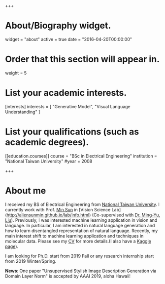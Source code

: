 +++
# About/Biography widget.
widget = "about"
active = true
date = "2016-04-20T00:00:00"

# Order that this section will appear in.
weight = 5

# List your academic interests.
[interests]
  interests = [
    "Generative Model",
    "Visual Language Understanding"
  ]

# List your qualifications (such as academic degrees).

[[education.courses]]
  course = "BSc in Electrical Engineering"
  institution = "National Taiwan University"
  #year = 2008
 
+++

# About me

I received my BS of Electrical Engineering from [National Taiwan University](http://www.ntu.edu.tw/english/). I currently work with Prof. [Min Sun](http://aliensunmin.github.io/) in [Vision Science Lab] (http://aliensunmin.github.io/lab/info.html) (Co-supervised with [Dr. Ming-Yu, Liu](https://scholar.google.com/citations?user=y-f-MZgAAAAJ&hl=en)). Previously, I was interested machine learning application in vision and language. In particular, I am interested in natural language generation and how to learn disentangled representation of natural language. Recently, my main interest shift to machine learning application and techniques in molecular data. Please see my [CV](https://drive.google.com/file/d/1tZ_z1apURHfzesbXyn411w9pl2i8gmbw/view?usp=sharing) for more details.(I also have a [Kaggle page](https://www.kaggle.com/kuanchen)). 

I am looking for Ph.D. start from 2019 Fall or any research internship start from 2019 Winter/Spring.

**News**: One paper "Unsupervised Stylish Image Description Generation via Domain Layer Norm" is accepted by AAAI 2019, aloha Hawaii!  
